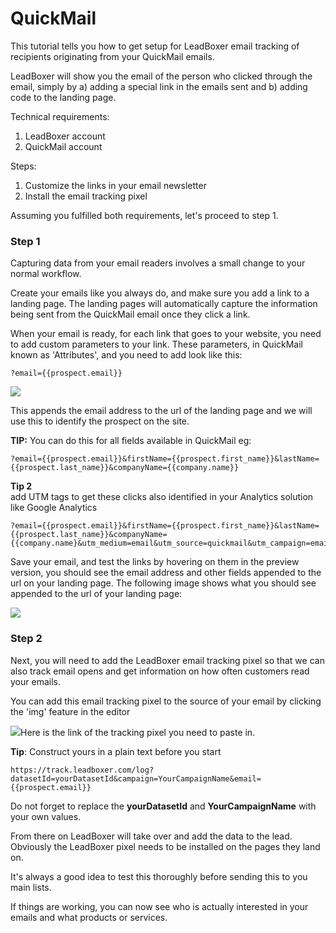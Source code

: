 # QuickMail

This tutorial tells you how to get setup for LeadBoxer email tracking of recipients originating from your QuickMail emails.

LeadBoxer will show you the email of the person who clicked through the email, simply by a) adding a special link in the emails sent and b) adding code to the landing page.

Technical requirements:

1. LeadBoxer account
2. QuickMail account

Steps:

1. Customize the links in your email newsletter
2. Install the email tracking pixel

Assuming you fulfilled both requirements, let's proceed to step 1.

### Step 1

Capturing data from your email readers involves a small change to your normal workflow.

Create your emails like you always do, and make sure you add a link to a landing page. The landing pages will automatically capture the information being sent from the QuickMail email once they click a link.

When your email is ready, for each link that goes to your website, you need to add custom parameters to your link. These parameters, in QuickMail known as 'Attributes', and you need to add look like this:

```
?email={{prospect.email}}
```

![](https://d33v4339jhl8k0.cloudfront.net/docs/assets/565e1cb7c697915b26a5c214/images/615ade880754e74465f162aa/file-h1QUlefUtd.png)

This appends the email address to the url of the landing page and we will use this to identify the prospect on the site.

**TIP:** You can do this for all fields available in QuickMail eg:

```
?email={{prospect.email}}&firstName={{prospect.first_name}}&lastName={{prospect.last_name}}&companyName={{company.name}}
```

**Tip 2**\
add UTM tags to get these clicks also identified in your Analytics solution like Google Analytics

```
?email={{prospect.email}}&firstName={{prospect.first_name}}&lastName={{prospect.last_name}}&companyName={{company.name}&utm_medium=email&utm_source=quickmail&utm_campaign=email1
```

Save your email, and test the links by hovering on them in the preview version, you should see the email address and other fields appended to the url on your landing page. The following image shows what you should see appended to the url of your landing page:

![](https://d33v4339jhl8k0.cloudfront.net/docs/assets/565e1cb7c697915b26a5c214/images/615474a600c03d672075badf/file-S9d2KyFeoH.png)

### Step 2

Next, you will need to add the LeadBoxer email tracking pixel so that we can also track email opens and get information on how often customers read your emails.

You can add this email tracking pixel to the source of your email by clicking the 'img' feature in the editor

![](https://d33v4339jhl8k0.cloudfront.net/docs/assets/565e1cb7c697915b26a5c214/images/615ae258e5648623c88e130f/file-H8ZexUwQFD.png)Here is the link of the tracking pixel you need to paste in.&#x20;

**Tip**: Construct yours in a plain text before you start

```
https://track.leadboxer.com/log?datasetId=yourDatasetId&campaign=YourCampaignName&email={{prospect.email}}
```

Do not forget to replace the  **yourDatasetId** and **YourCampaignName** with your own values.

From there on LeadBoxer will take over and add the data to the lead. Obviously the LeadBoxer pixel needs to be installed on the pages they land on.&#x20;

It's always a good idea to test this thoroughly before sending this to you main lists.&#x20;

If things are working, you can now see who is actually interested in your emails and what products or services.
